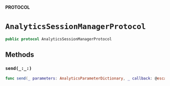 **PROTOCOL**

# `AnalyticsSessionManagerProtocol`

```swift
public protocol AnalyticsSessionManagerProtocol
```

## Methods
### `send(_:_:)`

```swift
func send(_ parameters: AnalyticsParameterDictionary, _ callback: @escaping ((Error?) -> Void))
```
